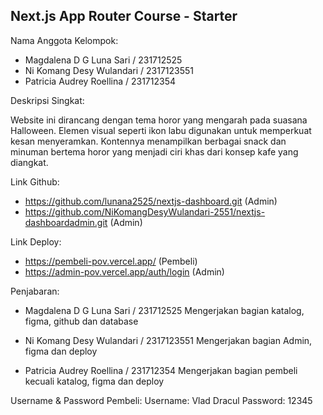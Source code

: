 ## Next.js App Router Course - Starter

Nama Anggota Kelompok:
- Magdalena D G Luna Sari / 231712525
- Ni Komang Desy Wulandari / 2317123551
- Patricia Audrey Roellina / 231712354

Deskripsi Singkat:

Website ini dirancang dengan tema horor yang mengarah pada suasana Halloween. Elemen visual seperti ikon labu digunakan untuk memperkuat kesan menyeramkan. Kontennya menampilkan berbagai snack dan minuman bertema horor yang menjadi ciri khas dari konsep kafe yang diangkat.

Link Github:
- https://github.com/lunana2525/nextjs-dashboard.git (Admin)
- https://github.com/NiKomangDesyWulandari-2551/nextjs-dashboardadmin.git  (Admin)

Link Deploy:
- https://pembeli-pov.vercel.app/ (Pembeli)
- https://admin-pov.vercel.app/auth/login (Admin)

Penjabaran:
- Magdalena D G Luna Sari / 231712525
Mengerjakan bagian katalog, figma, github dan database

- Ni Komang Desy Wulandari / 2317123551
Mengerjakan bagian Admin, figma dan deploy

- Patricia Audrey Roellina / 231712354
Mengerjakan bagian pembeli kecuali katalog, figma dan deploy


Username & Password Pembeli:
Username: Vlad Dracul
Password: 12345
